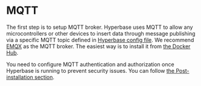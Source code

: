# MQTT

The first step is to setup MQTT broker. Hyperbase uses MQTT to allow any microcontrollers or other devices to insert data through message publishing via a specific MQTT topic defined in [Hyperbase config file](04_hyperbase.md). We recommend [EMQX](https://www.emqx.io/) as the MQTT broker. The easiest way is to install it from [the Docker Hub](https://hub.docker.com/_/emqx).

You need to configure MQTT authentication and authorization once Hyperbase is running to prevent security issues. You can follow [the Post-installation section](../05_post_installation.md).
